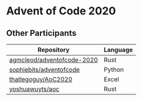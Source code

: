 # Advent of Code 2020

## Other Participants

| Repository                                                                             | Language |
| -------------------------------------------------------------------------------------- | -------- |
| [agmcleod/adventofcode-2020](https://github.com/agmcleod/adventofcode-2020)            | Rust     |
| [sophiebits/adventofcode](https://github.com/sophiebits/adventofcode/tree/master/2020) | Python   |
| [thatlegoguy/AoC2020](https://github.com/thatlegoguy/AoC2020)                          | Excel    |
| [yoshuawuyts/aoc](https://github.com/yoshuawuyts/aoc)                                  | Rust     |

